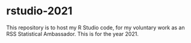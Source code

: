 # rstudio-2021
This repository is to host my R Studio code, for my voluntary work as an RSS Statistical Ambassador.
This is for the year 2021.
